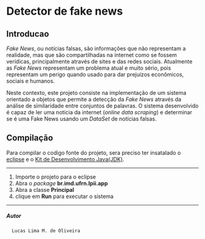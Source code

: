 # Detector de fake news

## Introducao

_Fake News_, ou notícias falsas, são informações que não representam a realidade, mas que são compartilhadas na internet como se fossem verídicas, principalmente através de sites e das redes sociais. Atualmente as _Fake News_ representam um problema atual e muito sério, pois representam um perigo quando usado para dar prejuízos econômicos, sociais e humanos.

Neste contexto, este projeto consiste na implementação de um sistema orientado a objetos que permite a detecção da _Fake News_ através da análise de similaridade entre conjuntos de palavras. O sistema desenvolvido é capaz de ler uma notícia da internet (_online data scraping_) e determinar se é uma Fake News usando um _DataSet_ de notícias falsas.

## Compilaçāo

Para compilar o codigo fonte do projeto, sera preciso ter insatalado o [eclipse](https://www.eclipse.org/downloads/) e o [Kit de Desenvolvimento Java(JDK)](https://www.oracle.com/technetwork/java/javase/downloads/index.html).

---

1. Importe o projeto para o eclipse
2. Abra o _package_ __br.imd.ufrn.lpii.app__
3. Abra a classe __Principal__
4. clique em __Run__ para executar o sistema

---

##### Autor
```
  Lucas Lima M. de Oliveira
```
